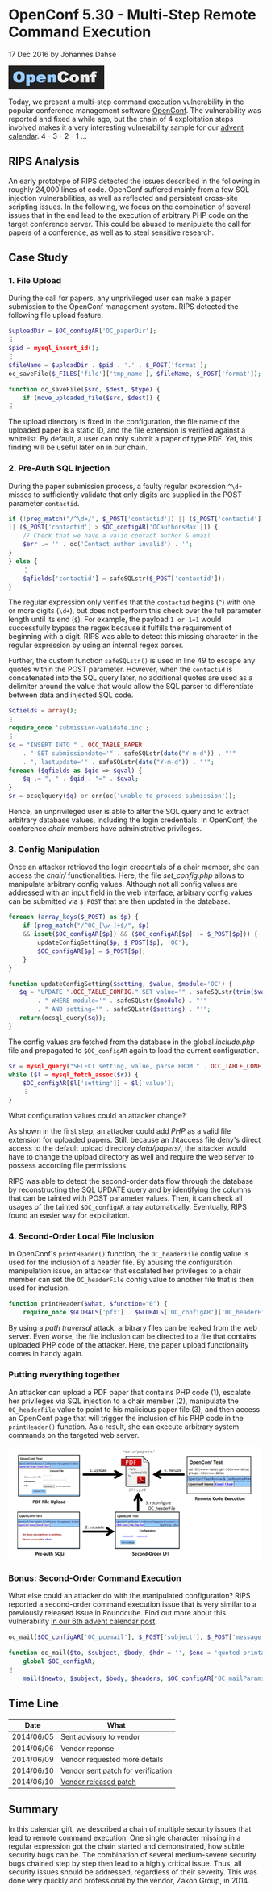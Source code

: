 # OpenConf 5.30 - Multi-Step Remote Command Execution

17 Dec 2016 by Johannes Dahse

![OpenConf](images/openconf.png "OpenConf")

Today, we present a multi-step command execution vulnerability in the
popular conference management software
[OpenConf](https://www.openconf.com/). The vulnerability was reported and fixed a while ago,
but the chain of 4 exploitation steps involved makes it a very
interesting vulnerability sample for our [advent
calendar](00-apav-advent-of-php-application-vulnerabilities.md).
4 - 3 - 2 - 1 ...

## RIPS Analysis

An early prototype of RIPS detected the issues described in the
following in roughly 24,000 lines of code. OpenConf suffered mainly from
a few SQL injection vulnerabilities, as well as reflected and persistent
cross-site scripting issues. In the following, we focus on the
combination of several issues that in the end lead to the execution of
arbitrary PHP code on the target conference server. This could be abused
to manipulate the call for papers of a conference, as well as to steal
sensitive research.

## Case Study

### 1. File Upload

During the call for papers, any unprivileged user can make a paper
submission to the OpenConf management system. RIPS detected the
following file upload feature.

```php
$uploadDir = $OC_configAR['OC_paperDir'];
⋮
$pid = mysql_insert_id();
⋮
$fileName = $uploadDir . $pid . '.' . $_POST['format'];
oc_saveFile($_FILES['file']['tmp_name'], $fileName, $_POST['format']);
```

```php
function oc_saveFile($src, $dest, $type) {
    if (move_uploaded_file($src, $dest)) {
⋮
```

The upload directory is fixed in the configuration, the file name of the
uploaded paper is a static ID, and the file extension is verified
against a whitelist. By default, a user can only submit a paper of type
PDF. Yet, this finding will be useful later on in our chain.

### 2. Pre-Auth SQL Injection

During the paper submission process, a faulty regular expression `^\d+`
misses to sufficiently validate that only digits are supplied in the
POST parameter `contactid`.

```php
if (!preg_match("/^\d+/", $_POST['contactid']) || ($_POST['contactid'] < 1)
|| ($_POST['contactid'] > $OC_configAR['OCauthorsMax'])) {
    // Check that we have a valid contact author & email
    $err .= '' . oc('Contact author invalid') . '';
}
} else {
    ⋮
    $qfields['contactid'] = safeSQLstr($_POST['contactid']);
}
```

The regular expression only verifies that the `contactid` begins (`^`)
with one or more digits (`\d+`), but does not perform this check over
the full parameter length until its end (`$`). For example, the payload
`1 or 1=1` would successfully bypass the regex because it fulfills the
requirement of beginning with a digit. RIPS was able to detect this
missing character in the regular expression by using an internal regex
parser.

Further, the custom function `safeSQLstr()` is used in line 49 to escape
any quotes within the POST parameter. However, when the `contactid` is
concatenated into the SQL query later, no additional quotes are used as
a delimiter around the value that would allow the SQL parser to
differentiate between data and injected SQL code.

```php
$qfields = array();
⋮
require_once 'submission-validate.inc';
⋮
$q = "INSERT INTO " . OCC_TABLE_PAPER
    . " SET submissiondate='" . safeSQLstr(date("Y-m-d")) . "'"
    . ", lastupdate='" . safeSQLstr(date("Y-m-d")) . "'";
foreach ($qfields as $qid => $qval) {
    $q .= ", " . $qid . "=" . $qval;
}
$r = ocsqlquery($q) or err(oc('unable to process submission'));
```

Hence, an unprivileged user is able to alter the SQL query and to
extract arbitrary database values, including the login credentials. In
OpenConf, the conference *chair* members have administrative privileges.

### 3. Config Manipulation

Once an attacker retrieved the login credentials of a chair member, she
can access the *chair/* functionalities. Here, the file *set_config.php*
allows to manipulate arbitrary config values. Although not all config
values are addressed with an input field in the web interface, arbitrary
config values can be submitted via `$_POST` that are then updated in the
database.

```php
foreach (array_keys($_POST) as $p) {
    if (preg_match("/^OC_[\w-]+$/", $p)
    && isset($OC_configAR[$p]) && ($OC_configAR[$p] != $_POST[$p])) {
        updateConfigSetting($p, $_POST[$p], 'OC');
        $OC_configAR[$p] = $_POST[$p];
    }
}
```

```php
function updateConfigSetting($setting, $value, $module='OC') {
   $q = "UPDATE ".OCC_TABLE_CONFIG." SET value='" . safeSQLstr(trim($value)) . "'"
        . " WHERE module='" . safeSQLstr($module) . "'"
        . " AND setting='" . safeSQLstr($setting) . "'";
   return(ocsql_query($q));
}
```

The config values are fetched from the database in the global
*include.php* file and propagated to `$OC_configAR` again to load the
current configuration.

```php
$r = mysql_query("SELECT setting, value, parse FROM " . OCC_TABLE_CONFIG );
while ($l = mysql_fetch_assoc($r)) {
    $OC_configAR[$l['setting']] = $l['value'];
    ⋮
}
```

What configuration values could an attacker change?

As shown in the first step, an attacker could add *PHP* as a valid file
extension for uploaded papers. Still, because an .htaccess file deny's
direct access to the default upload directory *data/papers/*, the
attacker would have to change the upload directory as well and require
the web server to possess according file permissions.

RIPS was able to detect the second-order data flow through the database
by reconstructing the SQL UPDATE query and by identifying the columns
that can be tainted with POST parameter values. Then, it can check all
usages of the tainted `$OC_configAR` array automatically. Eventually,
RIPS found an easier way for exploitation.

### 4. Second-Order Local File Inclusion

In OpenConf's `printHeader()` function, the `OC_headerFile` config value
is used for the inclusion of a header file. By abusing the configuration
manipulation issue, an attacker that escalated her privileges to a chair
member can set the `OC_headerFile` config value to another file that is
then used for inclusion.

```php
function printHeader($what, $function="0") {
    require_once $GLOBALS['pfx'] . $GLOBALS['OC_configAR']['OC_headerFile'];
```

By using a *path traversal* attack, arbitrary files can be leaked from
the web server. Even worse, the file inclusion can be directed to a file
that contains uploaded PHP code of the attacker. Here, the paper upload
functionality comes in handy again.

### Putting everything together

An attacker can upload a PDF paper that contains PHP code (1), escalate
her privileges via SQL injection to a chair member (2), manipulate the
`OC_headerFile` value to point to his malicious paper file (3), and then
access an OpenConf page that will trigger the inclusion of his PHP code
in the `printHeader()` function. As a result, she can execute arbitrary
system commands on the targeted web server.

![OpenConf](images/openconf_multistep_exploit.png "OpenConf Multi-step Exploit")

### Bonus: Second-Order Command Execution

What else could an attacker do with the manipulated configuration? RIPS
reported a second-order command execution issue that is very similar to
a previously released issue in Roundcube. Find out more about this
vulnerability [in our 6th advent calendar
post](06-roundcube-command-execution-via-email.md).

```php
oc_mail($OC_configAR['OC_pcemail'], $_POST['subject'], $_POST['message'], $hdr);
```

```php
function oc_mail($to, $subject, $body, $hdr = '', $enc = 'quoted-printable') {
    global $OC_configAR;
⋮
    mail($newto, $subject, $body, $headers, $OC_configAR['OC_mailParams']);
```

## Time Line

| Date | What |
|------|------|
| 2014/06/05 | Sent advisory to vendor |
| 2014/06/06 | Vendor reponse |
| 2014/06/09 | Vendor requested more details |
| 2014/06/10 | Vendor sent patch for verification |
| 2014/06/10 | [Vendor released patch](https://www.openconf.com/news/#20140610) |

## Summary

In this calendar gift, we described a chain of multiple security issues
that lead to remote command execution. One single character missing in a
regular expression got the chain started and demonstrated, how subtle
security bugs can be. The combination of several medium-severe security
bugs chained step by step then lead to a highly critical issue. Thus,
all security issues should be addressed, regardless of their severity.
This was done very quickly and professional by the vendor, Zakon Group,
in 2014.
